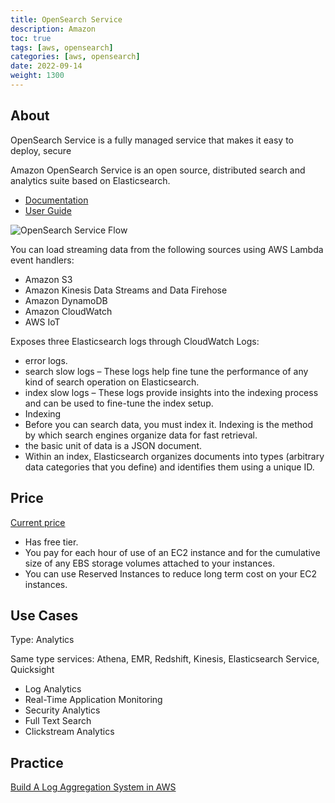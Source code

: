 ```yaml
---
title: OpenSearch Service 
description: Amazon 
toc: true
tags: [aws, opensearch]
categories: [aws, opensearch]
date: 2022-09-14
weight: 1300
---
```


## About

OpenSearch Service is a fully managed service that makes it easy to deploy, secure

Amazon OpenSearch Service is an open source, distributed search and analytics suite based on Elasticsearch.

- [Documentation](https://aws.amazon.com/opensearch-service/)
- [User Guide](https://docs.aws.amazon.com/opensearch-service/?id=docs_gateway)

![OpenSearch Service Flow](https://d1.awsstatic.com/product-marketing/Elasticsearch/product-page-diagram_Amazon-OpenSearch-Service_HIW%402x.f20d73b8aa110b5fb6ca1d9ebb439066a5e31ef5.png)

You can load streaming data from the following sources using AWS Lambda event handlers:
- Amazon S3
- Amazon Kinesis Data Streams and Data Firehose
- Amazon DynamoDB
- Amazon CloudWatch
- AWS IoT

Exposes three Elasticsearch logs through CloudWatch Logs:
- error logs.
- search slow logs – These logs help fine tune the performance of any kind of search operation on Elasticsearch.
- index slow logs – These logs provide insights into the indexing process and can be used to fine-tune the index setup.
- Indexing
 - Before you can search data, you must index it. Indexing is the method by which search engines organize data for fast retrieval.
 - the basic unit of data is a JSON document.
- Within an index, Elasticsearch organizes documents into types (arbitrary data categories that you define) and identifies them using a unique ID.

## Price

[Current price](https://aws.amazon.com/opensearch-service/pricing/)

- Has free tier.
- You pay for each hour of use of an EC2 instance and for the cumulative size of any EBS storage volumes attached to your instances.
- You can use Reserved Instances to reduce long term cost on your EC2 instances.

## Use Cases

Type: Analytics

Same type services: Athena, EMR, Redshift, Kinesis, Elasti­csearch Service, Quicksight

- Log Analytics
- Real-Time Application Monitoring
- Security Analytics
- Full Text Search
- Clickstream Analytics

## Practice

[Build A Log Aggregation System in AWS](build-log-aggregation-system)
